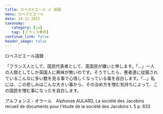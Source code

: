```yaml
---
title: ロベスピエール と 英国
menu: ロベスピエール
date: 24-11-2015
taxonomy:
   category: [ja]
   tag: [フランス革命]
continue_link: false
header_image: false
---
```


ロベスピエール語録

「フランス人として、国民代表者として、英国民が嫌いと申します。「…」一人の人間としてしか英国人に興味が無いのです。そうでしたら、悪者達に従服されているこんなに多い数を見る事で心惜しくなっている事を自白します。「…」私には、この悲しみはこんな大きい事から、その治め方を憎む気持ちによって、この国民を憎む事になったを自白します。

アルフォンス・オラール　Alphonse AULARD, La société des Jacobins recueil de documents pour l'étude de la société des Jacobins t. 5 p. 633